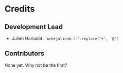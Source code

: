 # Credits

## Development Lead

- Julien Harbulot: `'web+julienh.fr'.replace('+', '@')`

## Contributors

None yet. Why not be the first?
